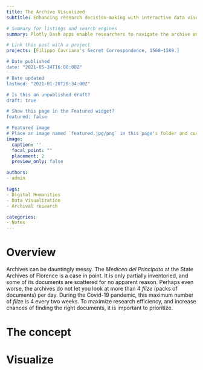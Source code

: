 ```yaml
---
title: The Archive Visualized 
subtitle: Enhancing research decision-making with interactive data visualizations of archives

# Summary for listings and search engines
summary: Plotly Dash apps enable researchers to navigate the archive and make better decisions.

# Link this post with a project
projects: [Filippo Cavriana's Secret Correspondence, 1568—1589.]

# Date published
date: "2021-05-24T16:00:00Z"

# Date updated
lastmod: "2021-01-28T20:34:00Z"

# Is this an unpublished draft?
draft: true

# Show this page in the Featured widget?
featured: false

# Featured image
# Place an image named `featured.jpg/png` in this page's folder and customize its options here.
image:
  caption: ''
  focal_point: ""
  placement: 2
  preview_only: false

authors:
- admin

tags:
- Digital Humanities
- Data Visualization
- Archival research

categories:
- Notes
---
```


# Overview 
Archives can be dauntingly messy. The *Mediceo del Principato* at the State Archives of Florence is a case in point. It is only partially inventoried, and some of its documents are scattered for no apparent reason. Perhaps even worse, the archives do not let you look at more than 4 *filze* (packs of documents) per day. During the Covid-19 pandemic, this maximum number of *filze* is 4 every two weeks. To maximize research efficiency, and increase chances of finding the right documents, it is important to prioritize. 

# The concept

# Visualize

